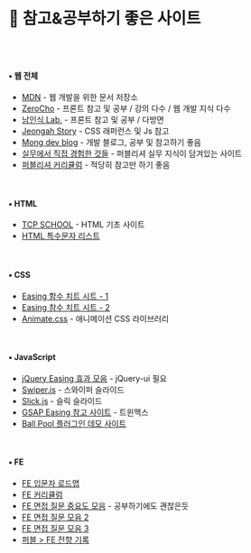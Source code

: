 # 📝 참고&공부하기 좋은 사이트

<br>

<br>

#### ▪ 웹 전체

- [MDN](https://developer.mozilla.org/ko/) - 웹 개발을 위한 문서 저장소
- [ZeroCho](https://www.zerocho.com/) - 프론트 참고 및 공부 / 강의 다수 / 웹 개발 지식 다수
- [남인식 Lab.](https://lab.naminsik.com/) - 프론트 참고 및 공부 / 다방면
- [Jeongah Story](https://jeongah-story.tistory.com/) - CSS 래퍼런스 및 Js 참고
- [Mong dev blog](https://mong-blog.tistory.com/) - 개발 블로그, 공부 및 참고하기 좋음
- [실무에서 직접 경험한 것들](http://cjh7652.dothome.co.kr/sRoom/room/study.html) - 퍼블리셔 실무 지식이 담겨있는 사이트
- [퍼블리셔 커리큘럼](https://velog.io/@o_han/%EC%A7%81%EC%A0%91-%EA%B0%80%EB%A5%B4%EC%B9%9C-%ED%8D%BC%EB%B8%94%EB%A6%AC%EC%85%94-%EC%BB%A4%EB%A6%AC%ED%81%98%EB%9F%BC) - 적당히 참고만 하기 좋음

<br>

#### ▪ HTML

- [TCP SCHOOL](https://tcpschool.com/html/intro) - HTML 기초 사이트
- [HTML 특수문자 리스트](http://kor.pe.kr/util/4/charmap2.htm)

<br>

#### ▪ CSS

- [Easing 함수 치트 시트 - 1](https://easings.net/ko)
- [Easing 참수 치트 시트 - 2](https://matthewlein.com/tools/ceaser)
- [Animate.css](https://animate.style/) - 애니메이션 CSS 라이브러리

<br>

#### ▪ JavaScript

- [jQuery Easing 효과 모음](https://superkts.com/jquery/@easingEffects) - jQuery-ui 필요
- [Swiper.js](https://swiperjs.com/) - 스와이퍼 슬라이드
- [Slick.js](https://kenwheeler.github.io/slick/) - 슬릭 슬라이드
- [GSAP Easing 참고 사이트](https://gsap.com/docs/v3/Eases/) - 트윈맥스
- [Ball Pool 플러그인 데모 사이트](https://mrdoob.com/projects/chromeexperiments/ball-pool/)

<br>

#### ▪ FE

- [FE 입문자 로드맵](https://github.com/self-taught-fe-dev/fe-roadmap?tab=readme-ov-file)
- [FE 커리큘럼](https://velog.io/@teo/2021-%EC%9B%B9-%ED%94%84%EB%A1%A0%ED%8A%B8%EC%97%94%EB%93%9C-%EA%B3%B5%EB%B6%80%EB%B2%95-%EC%9E%85%EB%AC%B8%EC%9E%90%ED%8E%B8-%EC%BB%A4%EB%A6%AC%ED%81%98%EB%9F%BC)
- [FE 면접 질문 중요도 모음](https://github.com/Esoolgnah/Frontend-Interview-Questions?tab=readme-ov-file) - 공부하기에도 괜찮은듯
- [FE 면접 질문 모음 2](https://xiubindev.tistory.com/119)
- [FE 면접 질문 모음 3](https://velog.io/@kim_unknown_/%ED%94%84%EB%A1%A0%ED%8A%B8%EC%97%94%EB%93%9C-%EA%B0%9C%EB%B0%9C%EC%9E%90-%EB%A9%B4%EC%A0%91-%EC%A7%88%EB%AC%B8-%EB%AA%A8%EC%9D%8C)
- [퍼블 > FE 전향 기록](https://kayheypark.tistory.com/57)


